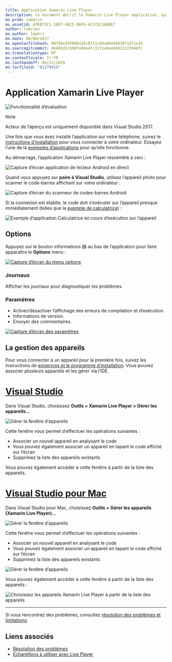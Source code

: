 ```yaml
---
title: Application Xamarin Live Player
description: Ce document décrit le Xamarin Live Player application, qui peut être utilisée pour afficher un aperçu des modifications du code en direct sur l’appareil. Il aborde le programme d’installation, des exemples, des journaux, des paramètres, la gestion des appareils et bien plus encore.
ms.prod: xamarin
ms.assetid: A7EB73C1-38D7-46C5-9AF6-4C571C168BE7
author: lobrien
ms.author: laobri
ms.date: 08/08/2017
ms.openlocfilehash: 89795e5df00b426c0f11c04a0844993071df1e25
ms.sourcegitcommit: 4b402d1c508fa84e4fc3171a6e43b811323948fc
ms.translationtype: MT
ms.contentlocale: fr-FR
ms.lasthandoff: 04/23/2019
ms.locfileid: "61279414"
---
```

# <a name="xamarin-live-player-app"></a>Application Xamarin Live Player

![Fonctionnalité d’évaluation](~/media/shared/preview.png)

> [!NOTE]
> Acteur de l’aperçu est uniquement disponible dans Visual Studio 2017.

Une fois que vous avez installé l’application sur votre téléphone, suivez le [instructions d’installation](~/tools/live-player/install.md) pour vous connecter à votre ordinateur. Essayez l’une de la [exemples d’applications](~/tools/live-player/samples.md) pour qu’elle fonctionne.

Au démarrage, l’application Xamarin Live Player ressemble à ceci :

![Capture d’écran application de lecteur Android en direct](player-images/app-android-sml.png)

Quand vous appuyez sur **paire à Visual Studio**, utilisez l’appareil photo pour scanner le code-barres affichant sur votre ordinateur :

![Capture d’écran du scanneur de codes-barres Android](player-images/scan-android-sml.png)

Si la connexion est établie, le code doit s’exécuter sur l’appareil presque immédiatement (telles que la [exemple de calculatrice](https://developer.xamarin.com/samples/mobile/LivePlayer/BasicCalculator)) :

![Exemple d’application Calculatrice en cours d’exécution sur l’appareil](player-images/basic-calculator-sml.png)

## <a name="options"></a>Options

Appuyez sur le bouton informations **(i)** au bas de l’application pour faire apparaître le **Options** menu :

[![Capture d’écran du menu options](player-images/options-sml.png)](player-images/options.png#lightbox)

### <a name="logs"></a>Journaux

Afficher les journaux pour diagnostiquer les problèmes.

### <a name="settings"></a>Paramètres

- Activer/désactiver l’affichage des erreurs de compilation et d’exécution.
- Informations de version.
- Envoyer des commentaires.

[![Capture d’écran des paramètres](player-images/settings-sml.png)](player-images/settings.png#lightbox)

## <a name="managing-devices"></a>La gestion des appareils

Pour vous connecter à un appareil pour la première fois, suivez les instructions de [exigences et le programme d’installation](~/tools/live-player/install.md). Vous pouvez associer plusieurs appareils et les gérer via l’IDE.

# <a name="visual-studiotabwindows"></a>[Visual Studio](#tab/windows)

Dans Visual Studio, choisissez **Outils > Xamarin Live Player > Gérer les appareils...**

![Gérer la fenêtre d’appareils](player-images/manage-tools-menu-vs.png)

Cette fenêtre vous permet d’effectuer les opérations suivantes :

- Associer un nouvel appareil en analysant le code
- Vous pouvez également associer un appareil en tapant le code affiché sur l’écran
- Supprimez la liste des appareils existants

Vous pouvez également accéder à cette fenêtre à partir de la liste des appareils.

# <a name="visual-studio-for-mactabmacos"></a>[Visual Studio pour Mac](#tab/macos)

Dans Visual Studio pour Mac, choisissez **Outils > Gérer les appareils (Xamarin Live Player)...**

![Gérer la fenêtre d’appareils](player-images/manage-tools-menu.png)

Cette fenêtre vous permet d’effectuer les opérations suivantes :

- Associer un nouvel appareil en analysant le code
- Vous pouvez également associer un appareil en tapant le code affiché sur l’écran
- Supprimez la liste des appareils existants

![Gérer la fenêtre d’appareils](player-images/manage.png)

Vous pouvez également accéder à cette fenêtre à partir de la liste des appareils :

![Choisissez les appareils Xamarin Live Player à partir de la liste des appareils](player-images/manage-device-menu.png)

-----

Si vous rencontrez des problèmes, consultez [résolution des problèmes et limitations](~/tools/live-player/troubleshooting.md).

## <a name="related-links"></a>Liens associés

- [Résolution des problèmes](~/tools/live-player/troubleshooting.md)
- [Échantillons à utiliser avec Live Player](https://developer.xamarin.com/samples/xamarin-live-player/all/)
